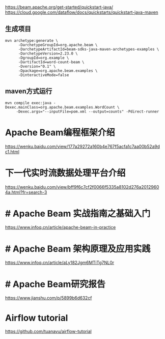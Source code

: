 
https://beam.apache.org/get-started/quickstart-java/     
https://cloud.google.com/dataflow/docs/quickstarts/quickstart-java-maven    

##  生成项目

```
mvn archetype:generate \
      -DarchetypeGroupId=org.apache.beam \
      -DarchetypeArtifactId=beam-sdks-java-maven-archetypes-examples \
      -DarchetypeVersion=2.23.0 \
      -DgroupId=org.example \
      -DartifactId=word-count-beam \
      -Dversion="0.1" \
      -Dpackage=org.apache.beam.examples \
      -DinteractiveMode=false
```
##  maven方式运行

```
mvn compile exec:java -Dexec.mainClass=org.apache.beam.examples.WordCount \
     -Dexec.args="--inputFile=pom.xml --output=counts" -Pdirect-runner
```




#  Apache Beam编程框架介绍   
https://wenku.baidu.com/view/177a29272a160b4e767f5acfa1c7aa00b52a9dc1.html   


#  下一代实时流数据处理平台介绍 
https://wenku.baidu.com/view/bff9f6c7cf2f0066f5335a8102d276a20129604a.html?fr=search-3   

# # Apache Beam 实战指南之基础入门
https://www.infoq.cn/article/apache-beam-in-practice


#  # Apache Beam 架构原理及应用实践
https://www.infoq.cn/article/aLy182Jgm6MTiTg7NL0r


#  # Apache Beam研究报告

https://www.jianshu.com/p/5899b6d632cf   


# Airflow tutorial
https://github.com/tuanavu/airflow-tutorial





